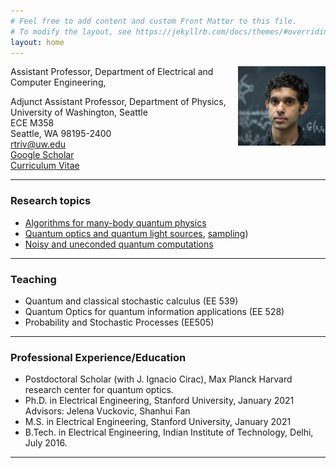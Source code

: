 ```yaml
---
# Feel free to add content and custom Front Matter to this file.
# To modify the layout, see https://jekyllrb.com/docs/themes/#overriding-theme-defaults
layout: home
---
```

<img style="float: right;"  src="./files/rahul.jpeg" width="140"/>
Assistant Professor, Department of Electrical and Computer Engineering,

Adjunct Assistant Professor, Department of Physics,              
University of Washington, Seattle         
ECE M358       
Seattle, WA  98195-2400        
<rtriv@uw.edu>  
[Google Scholar](https://scholar.google.com/citations?user=xWQJLmIAAAAJ&hl=en)  
[Curriculum Vitae](./files/resume.pdf)
<br />

---
### Research topics 
- [Algorithms for many-body quantum physics](./research/#FPF)
- [Quantum optics and quantum light sources](./research/#OT), [sampling](./research/#SM))
- [Noisy and uneconded quantum computations](./research/#Thermo)

---
### Teaching
- Quantum and classical stochastic calculus (EE 539)
- Quantum Optics for quantum information applications (EE 528)
- Probability and Stochastic Processes (EE505)

---
### Professional Experience/Education
- Postdoctoral Scholar (with J. Ignacio Cirac), Max Planck Harvard research center for quantum optics.       
- Ph.D. in Electrical Engineering, Stanford University, January 2021   
Advisors: Jelena Vuckovic, Shanhui Fan
- M.S. in Electrical Engineering, Stanford University, January 2021
- B.Tech. in Electrical Engineering, Indian Institute of Technology, Delhi, July 2016.

---
